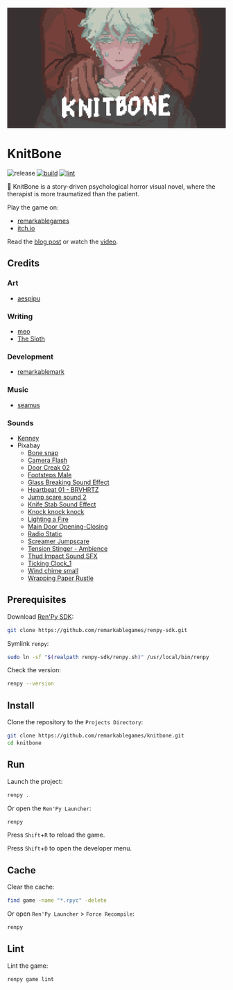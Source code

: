 <p align="center">
  <img src="https://github.com/remarkablegames/knitbone/blob/master/web-presplash.webp?raw=true" width="600" alt="KnitBone">
</p>

# KnitBone

![release](https://img.shields.io/github/v/release/remarkablegames/knitbone)
[![build](https://github.com/remarkablegames/knitbone/actions/workflows/build.yml/badge.svg)](https://github.com/remarkablegames/knitbone/actions/workflows/build.yml)
[![lint](https://github.com/remarkablegames/knitbone/actions/workflows/lint.yml/badge.svg)](https://github.com/remarkablegames/knitbone/actions/workflows/lint.yml)

🦴 KnitBone is a story-driven psychological horror visual novel, where the therapist is more traumatized than the patient.

Play the game on:

- [remarkablegames](https://remarkablegames.org/knitbone)
- [itch.io](https://remarkablegames.itch.io/knitbone)

Read the [blog post](https://remarkablegames.org/posts/knitbone/) or watch the [video](https://youtu.be/pr6leS3s8cU).

## Credits

### Art

- [aespipu](https://aespipu.itch.io/)

### Writing

- [meo](https://github.com/mizphawu)
- [The Sloth](https://a-villarroel.itch.io/)

### Development

- [remarkablemark](https://github.com/remarkablemark)

### Music

- [seamus](https://seemvevo.itch.io/)

### Sounds

- [Kenney](https://kenney.nl/assets/interface-sounds)
- Pixabay
  - [Bone snap](https://pixabay.com/sound-effects/bone-snap-408148/)
  - [Camera Flash](https://pixabay.com/sound-effects/camera-flash-204151/)
  - [Door Creak 02](https://pixabay.com/sound-effects/door-creak-02-79920/)
  - [Footsteps Male](https://pixabay.com/sound-effects/footsteps-male-362053/)
  - [Glass Breaking Sound Effect](https://pixabay.com/sound-effects/glass-breaking-sound-effect-240679/)
  - [Heartbeat 01 - BRVHRTZ](https://pixabay.com/sound-effects/heartbeat-01-brvhrtz-225058/)
  - [Jump scare sound 2](https://pixabay.com/sound-effects/jump-scare-sound-2-82831/)
  - [Knife Stab Sound Effect](https://pixabay.com/sound-effects/knife-stab-sound-effect-36354/)
  - [Knock knock knock](https://pixabay.com/sound-effects/knock-knock-knock-40474/)
  - [Lighting a Fire](https://pixabay.com/sound-effects/lighting-a-fire-14421/)
  - [Main Door Opening-Closing](https://pixabay.com/sound-effects/main-door-opening-closing-38280/)
  - [Radio Static](https://pixabay.com/sound-effects/radio-static-323621/)
  - [Screamer Jumpscare](https://pixabay.com/sound-effects/screamer-jumpscare-66896/)
  - [Tension Stinger - Ambience](https://pixabay.com/sound-effects/tension-stinger-ambience-355381/)
  - [Thud Impact Sound SFX](https://pixabay.com/sound-effects/thud-impact-sound-sfx-379990/)
  - [Ticking Clock_1](https://pixabay.com/sound-effects/ticking-clock-1-27477/)
  - [Wind chime small](https://pixabay.com/sound-effects/wind-chime-small-64660/)
  - [Wrapping Paper Rustle](https://pixabay.com/sound-effects/wrapping-paper-rustle-72405/)

## Prerequisites

Download [Ren'Py SDK](https://www.renpy.org/latest.html):

```sh
git clone https://github.com/remarkablegames/renpy-sdk.git
```

Symlink `renpy`:

```sh
sudo ln -sf "$(realpath renpy-sdk/renpy.sh)" /usr/local/bin/renpy
```

Check the version:

```sh
renpy --version
```

## Install

Clone the repository to the `Projects Directory`:

```sh
git clone https://github.com/remarkablegames/knitbone.git
cd knitbone
```

## Run

Launch the project:

```sh
renpy .
```

Or open the `Ren'Py Launcher`:

```sh
renpy
```

Press `Shift`+`R` to reload the game.

Press `Shift`+`D` to open the developer menu.

## Cache

Clear the cache:

```sh
find game -name "*.rpyc" -delete
```

Or open `Ren'Py Launcher` > `Force Recompile`:

```sh
renpy
```

## Lint

Lint the game:

```sh
renpy game lint
```
